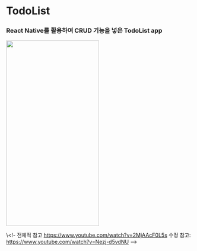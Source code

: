 # TodoList
### React Native를 활용하여 CRUD 기능을 넣은  TodoList app  
<img src ="https://user-images.githubusercontent.com/72978589/165893229-dae7bb4d-c1e9-45b8-83d1-74dddc1c9928.gif" width="250" height="500">

>  

\\<!- 전체적 참고 https://www.youtube.com/watch?v=2MjAAcF0L5s  수정 참고: https://www.youtube.com/watch?v=Nezj-d5vdNU -->
